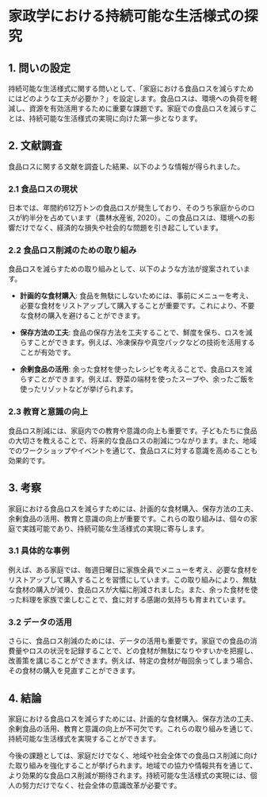 # 家政学における持続可能な生活様式の探究

## 1. 問いの設定

持続可能な生活様式に関する問いとして、「家庭における食品ロスを減らすためにはどのような工夫が必要か？」を設定します。食品ロスは、環境への負荷を軽減し、資源を有効活用するために重要な課題です。家庭での食品ロスを減らすことは、持続可能な生活様式の実現に向けた第一歩となります。

## 2. 文献調査

食品ロスに関する文献を調査した結果、以下のような情報が得られました。

### 2.1 食品ロスの現状

日本では、年間約612万トンの食品ロスが発生しており、そのうち家庭からのロスが約半分を占めています（農林水産省, 2020）。この食品ロスは、環境への影響だけでなく、経済的な損失や社会的な問題を引き起こしています。

### 2.2 食品ロス削減のための取り組み

食品ロスを減らすための取り組みとして、以下のような方法が提案されています。

- **計画的な食材購入**: 食品を無駄にしないためには、事前にメニューを考え、必要な食材をリストアップして購入することが重要です。これにより、不要な食材の購入を避けることができます。

- **保存方法の工夫**: 食品の保存方法を工夫することで、鮮度を保ち、ロスを減らすことができます。例えば、冷凍保存や真空パックなどの技術を活用することが有効です。

- **余剰食品の活用**: 余った食材を使ったレシピを考えることで、食品ロスを減らすことができます。例えば、野菜の端材を使ったスープや、余ったご飯を使ったリゾットなどが挙げられます。

### 2.3 教育と意識の向上

食品ロス削減には、家庭内での教育や意識の向上も重要です。子どもたちに食品の大切さを教えることで、将来的な食品ロスの削減につながります。また、地域でのワークショップやイベントを通じて、食品ロスに対する意識を高めることも効果的です。

## 3. 考察

家庭における食品ロスを減らすためには、計画的な食材購入、保存方法の工夫、余剰食品の活用、教育と意識の向上が重要です。これらの取り組みは、個々の家庭で実践可能であり、持続可能な生活様式の実現に寄与します。

### 3.1 具体的な事例

例えば、ある家庭では、毎週日曜日に家族全員でメニューを考え、必要な食材をリストアップして購入することを習慣にしています。この取り組みにより、無駄な食材の購入が減り、食品ロスが大幅に削減されました。また、余った食材を使った料理を家族で楽しむことで、食に対する感謝の気持ちも育まれています。

### 3.2 データの活用

さらに、食品ロス削減のためには、データの活用も重要です。家庭での食品の消費量やロスの状況を記録することで、どの食材が無駄になりやすいかを把握し、改善策を講じることができます。例えば、特定の食材が毎回余ってしまう場合、その食材の購入を見直すことができます。

## 4. 結論

家庭における食品ロスを減らすためには、計画的な食材購入、保存方法の工夫、余剰食品の活用、教育と意識の向上が不可欠です。これらの取り組みを通じて、持続可能な生活様式を実現することができます。

今後の課題としては、家庭だけでなく、地域や社会全体での食品ロス削減に向けた取り組みを強化することが挙げられます。地域での協力や情報共有を通じて、より効果的な食品ロス削減が期待されます。持続可能な生活様式の実現には、個人の努力だけでなく、社会全体の意識改革が必要です。
